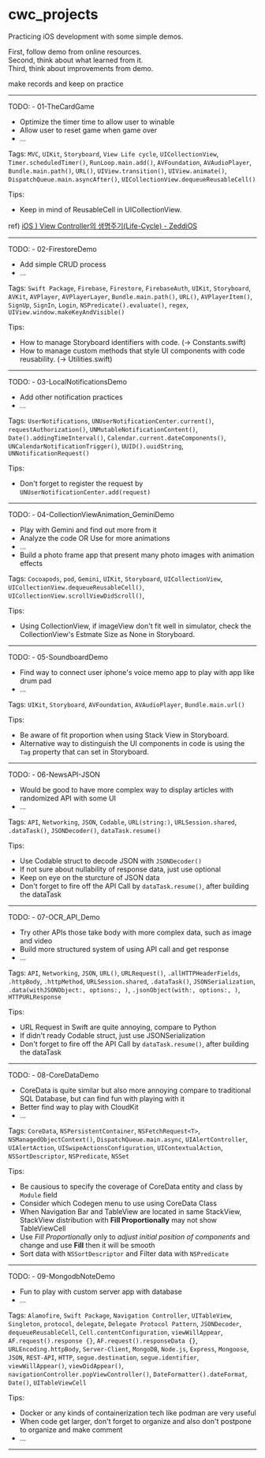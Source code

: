 # cwc_projects

Practicing iOS development with some simple demos.  
   
First, follow demo from online resources.   
Second, think about what learned from it.   
Third, think about improvements from demo.   
   
make records and keep on practice

---

TODO: - 01-TheCardGame
- Optimize the timer time to allow user to winable
- Allow user to reset game when game over
- ...

Tags: `MVC`, `UIKit`, `Storyboard`, `View Life cycle`, `UICollectionView`, `Timer.scheduledTimer()`, `RunLoop.main.add()`, `AVFoundation`, `AVAudioPlayer`, `Bundle.main.path()`, `URL()`, `UIView.transition()`, `UIView.animate()`, `DispatchQueue.main.asyncAfter()`, `UICollectionView.dequeueReusableCell()`

Tips:
- Keep in mind of ReusableCell in UICollectionView.

ref) [iOS ) View Controller의 생명주기(Life-Cycle) - ZeddiOS](https://zeddios.tistory.com/43)

---

TODO: - 02-FirestoreDemo
- Add simple CRUD process
- ...

Tags: `Swift Package`, `Firebase`, `Firestore`, `FirebaseAuth`, `UIKit`, `Storyboard`, `AVKit`, `AVPlayer`, `AVPlayerLayer`, `Bundle.main.path()`, `URL()`, `AVPlayerItem()`, `SignUp`, `SignIn`, `Login`, `NSPredicate().evaluate()`, `regex`, `UIView.window.makeKeyAndVisible()`

Tips:
- How to manage Storyboard identifiers with code. (-> Constants.swift)
- How to manage custom methods that style UI components with code reusability. (-> Utilities.swift)

---

TODO: - 03-LocalNotificationsDemo
- Add other notification practices
- ...

Tags: `UserNotifications`, `UNUserNotificationCenter.current()`, `requestAuthorization()`, `UNMutableNotificationContent()`, `Date().addingTimeInterval()`, `Calendar.current.dateComponents()`, `UNCalendarNotificationTrigger()`, `UUID().uuidString`, `UNNotificationRequest()`

Tips:
- Don't forget to register the request by `UNUserNotificationCenter.add(request)`

---

TODO: - 04-CollectionViewAnimation_GeminiDemo
- Play with Gemini and find out more from it
- Analyze the code OR Use for more animations
- ...
- Build a photo frame app that present many photo images with animation effects

Tags: `Cocoapods`, `pod`, `Gemini`, `UIKit`, `Storyboard`, `UICollectionView`, `UICollectionView.dequeueReusableCell()`, `UICollectionView.scrollViewDidScroll()`, 

Tips:
- Using CollectionView, if imageView don't fit well in simulator, check the CollectionView's Estmate Size as None in Storyboard.

---

TODO: - 05-SoundboardDemo
- Find way to connect user iphone's voice memo app to play with app like drum pad
- ...

Tags: `UIKit`, `Storyboard`, `AVFoundation`, `AVAudioPlayer`, `Bundle.main.url()`

Tips:
- Be aware of fit proportion when using Stack View in Storyboard.
- Alternative way to distinguish the UI components in code is using the `Tag` property that can set in Storyboard.

---

TODO: - 06-NewsAPI-JSON
- Would be good to have more complex way to display articles with randomized API with some UI
- ...

Tags: `API`, `Networking`, `JSON`, `Codable`, `URL(string:)`, `URLSession.shared`, `.dataTask()`, `JSONDecoder()`, `dataTask.resume()`

Tips:
- Use Codable struct to decode JSON with `JSONDecoder()`
- If not sure about nullability of response data, just use optional
- Keep on eye on the sturcture of JSON data 
- Don't forget to fire off the API Call by `dataTask.resume()`, after building the dataTask 

---

TODO: - 07-OCR_API_Demo
- Try other APIs those take body with more complex data, such as image and video
- Build more structured system of using API call and get response
- ...

Tags: `API`, `Networking`, `JSON`, `URL()`, `URLRequest()`, `.allHTTPHeaderFields`, `.httpBody`, `.httpMethod`, `URLSession.shared`, `.dataTask()`, `JSONSerialization`, `.data(withJSONObject:, options:, )`, `.jsonObject(with:, options:, )`, `HTTPURLResponse`

Tips:
- URL Request in Swift are quite annoying, compare to Python
- If didn't ready Codable struct, just use JSONSerialization
- Don't forget to fire off the API Call by `dataTask.resume()`, after building the dataTask 

---

TODO: - 08-CoreDataDemo
- CoreData is quite similar but also more annoying compare to traditional SQL Database, but can find fun with playing with it
- Better find way to play with CloudKit
- ...

Tags: `CoreData`, `NSPersistentContainer`, `NSFetchRequest<T>`, `NSManagedObjectContext()`, `DispatchQueue.main.async`, `UIAlertController`, `UIAlertAction`, `UISwipeActionsConfiguration`, `UIContextualAction`, `NSSortDescriptor`, `NSPredicate`, `NSSet`

Tips:
- Be causious to specify the coverage of CoreData entity and class by `Module` field
- Consider which Codegen menu to use using CoreData Class 
- When Navigation Bar and TableView are located in same StackView, StackView distribution with **Fill Proportionally** may not show TableViewCell
- Use *Fill Proportionally* only to *adjust initial position of components* and change and use **Fill** then it will be smooth
- Sort data with `NSSortDescriptor` and Filter data with `NSPredicate`

---

TODO: - 09-MongodbNoteDemo
- Fun to play with custom server app with database
- ...

Tags: `Alamofire`, `Swift Package`, `Navigation Controller`, `UITableView`, `Singleton`, `protocol`, `delegate`, `Delegate Protocol Pattern`, `JSONDecoder`, `dequeueReusableCell`, `Cell.contentConfiguration`, `viewWillAppear`, `AF.request().response {}`, `AF.request().responseData {}`, `URLEncoding.httpBody`, `Server-Client`, `MongoDB`, `Node.js`, `Express`, `Mongoose`, `JSON`, `REST-API`, `HTTP`, `segue.destination`, `segue.identifier`, `viewWillAppear()`, `viewDidAppear()`, `navigationController.popViewController()`, `DateFormatter().dateFormat`, `Date()`, `UITableViewCell`

Tips:
- Docker or any kinds of containerization tech like podman are very useful
- When code get larger, don't forget to organize and also don't postpone to organize and make comment
- ... 

---
